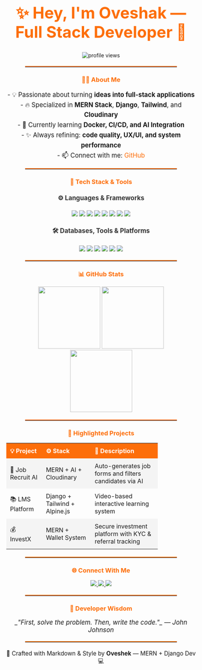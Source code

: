 <!-- TYPING INTRO HEADER -->
<h1 align="center" style="font-size: 3em; color: #FD6E0A;">✨ Hey, I'm Oveshak — Full Stack Developer 🚀</h1>

<p align="center">
  <img src="https://komarev.com/ghpvc/?username=oveshak&label=Profile+Views&color=FD6E0A&style=flat-square" alt="profile views"/>
</p>

<hr style="border-top: 2px solid #FD6E0A; width: 80%; margin: 20px auto;">

<!-- ABOUT -->
<h3 align="center" style="color: #FD6E0A;">👨‍💻 About Me</h3>
<p align="center" style="font-size: 1.2em; line-height: 1.6;">
  - 💡 Passionate about turning <b>ideas into full-stack applications</b><br>
  - 🔥 Specialized in <b>MERN Stack</b>, <b>Django</b>, <b>Tailwind</b>, and <b>Cloudinary</b><br>
  - 🧠 Currently learning <b>Docker, CI/CD, and AI Integration</b><br>
  - ✨ Always refining: <b>code quality, UX/UI, and system performance</b><br>
  - 📫 Connect with me: <a href="https://github.com/oveshak" style="color: #FD6E0A; text-decoration: none;">GitHub</a>
</p>

<hr style="border-top: 2px solid #FD6E0A; width: 80%; margin: 20px auto;">

<!-- TECH STACK SECTION -->
<h3 align="center" style="color: #FD6E0A;">🧰 Tech Stack & Tools</h3>

<h4 align="center" style="font-size: 1.2em; color: #333;">⚙️ Languages & Frameworks</h4>
<p align="center">
  <img src="https://img.shields.io/badge/JavaScript-F7DF1E?style=for-the-badge&logo=javascript&logoColor=black" />
  <img src="https://img.shields.io/badge/TypeScript-007ACC?style=for-the-badge&logo=typescript&logoColor=white" />
  <img src="https://img.shields.io/badge/Python-306998?style=for-the-badge&logo=python&logoColor=white" />
  <img src="https://img.shields.io/badge/Django-092E20?style=for-the-badge&logo=django&logoColor=white" />
  <img src="https://img.shields.io/badge/Node.js-339933?style=for-the-badge&logo=node.js&logoColor=white" />
  <img src="https://img.shields.io/badge/Express-000000?style=for-the-badge&logo=express&logoColor=white" />
  <img src="https://img.shields.io/badge/React-20232A?style=for-the-badge&logo=react&logoColor=61DAFB" />
  <img src="https://img.shields.io/badge/Tailwind-38B2AC?style=for-the-badge&logo=tailwindcss&logoColor=white" />
</p>

<h4 align="center" style="font-size: 1.2em; color: #333;">🛠 Databases, Tools & Platforms</h4>
<p align="center">
  <img src="https://img.shields.io/badge/MongoDB-4EA94B?style=for-the-badge&logo=mongodb&logoColor=white" />
  <img src="https://img.shields.io/badge/PostgreSQL-4169E1?style=for-the-badge&logo=postgresql&logoColor=white" />
  <img src="https://img.shields.io/badge/Cloudinary-3448C5?style=for-the-badge&logo=cloudinary&logoColor=white" />
  <img src="https://img.shields.io/badge/Git-F05032?style=for-the-badge&logo=git&logoColor=white" />
  <img src="https://img.shields.io/badge/Docker-2496ED?style=for-the-badge&logo=docker&logoColor=white" />
  <img src="https://img.shields.io/badge/VSCode-007ACC?style=for-the-badge&logo=visualstudiocode&logoColor=white" />
</p>

<hr style="border-top: 2px solid #FD6E0A; width: 80%; margin: 20px auto;">

<!-- STATS SECTION -->
<h3 align="center" style="color: #FD6E0A;">📊 GitHub Stats</h3>
<div align="center">
  <img src="https://github-readme-stats.vercel.app/api?username=oveshak&show_icons=true&theme=radical&border_radius=15&count_private=true" height="165"/>
  <img src="https://streak-stats.demolab.com?user=oveshak&theme=radical&border_radius=15" height="165"/>
</div>

<div align="center">
  <img src="https://github-readme-stats.vercel.app/api/top-langs/?username=oveshak&layout=compact&theme=radical&border_radius=15" height="165"/>
</div>

<hr style="border-top: 2px solid #FD6E0A; width: 80%; margin: 20px auto;">

<!-- FEATURED PROJECTS -->
<h3 align="center" style="color: #FD6E0A;">🚀 Highlighted Projects</h3>
<table align="center" style="border-collapse: collapse; width: 80%;">
  <tr style="background-color: #FD6E0A; color: white;">
    <th style="padding: 10px; text-align: left;">💡 Project</th>
    <th style="padding: 10px; text-align: left;">⚙️ Stack</th>
    <th style="padding: 10px; text-align: left;">📄 Description</th>
  </tr>
  <tr style="background-color: #f4f4f4;">
    <td style="padding: 10px;">🔎 Job Recruit AI</td>
    <td style="padding: 10px;">MERN + AI + Cloudinary</td>
    <td style="padding: 10px;">Auto-generates job forms and filters candidates via AI</td>
  </tr>
  <tr>
    <td style="padding: 10px;">📚 LMS Platform</td>
    <td style="padding: 10px;">Django + Tailwind + Alpine.js</td>
    <td style="padding: 10px;">Video-based interactive learning system</td>
  </tr>
  <tr style="background-color: #f4f4f4;">
    <td style="padding: 10px;">💰 InvestX</td>
    <td style="padding: 10px;">MERN + Wallet System</td>
    <td style="padding: 10px;">Secure investment platform with KYC & referral tracking</td>
  </tr>
</table>

<hr style="border-top: 2px solid #FD6E0A; width: 80%; margin: 20px auto;">

<!-- CONNECT -->
<h3 align="center" style="color: #FD6E0A;">🌐 Connect With Me</h3>
<p align="center">
  <a href="https://github.com/oveshak" target="_blank">
    <img src="https://img.shields.io/badge/GitHub-black?style=for-the-badge&logo=github&logoColor=white" />
  </a>
  <a href="mailto:your@email.com">
    <img src="https://img.shields.io/badge/Gmail-D14836?style=for-the-badge&logo=gmail&logoColor=white" />
  </a>
  <a href="https://linkedin.com/in/your-link">
    <img src="https://img.shields.io/badge/LinkedIn-0077B5?style=for-the-badge&logo=linkedin&logoColor=white" />
  </a>
</p>

<hr style="border-top: 2px solid #FD6E0A; width: 80%; margin: 20px auto;">

<!-- FINAL QUOTE -->
<h3 align="center" style="color: #FD6E0A;">💬 Developer Wisdom</h3>
<p align="center" style="font-style: italic; font-size: 1.2em;">
  _"First, solve the problem. Then, write the code."_ — John Johnson
</p>

<hr style="border-top: 2px solid #FD6E0A; width: 80%; margin: 20px auto;">

<p align="center" style="font-size: 1.1em;">
  🚀 Crafted with Markdown & Style by <b>Oveshek</b> — MERN + Django Dev 💻
</p>
